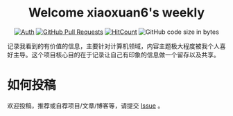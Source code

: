 <div align="center">
<h1>Welcome xiaoxuan6's weekly</h1>

[![Auth](https://img.shields.io/badge/Auth-xiaoxuan6-ff69b4)](https://github.com/xiaoxuan6)
[![GitHub Pull Requests](https://img.shields.io/github/stars/xiaoxuan6/weekly)](https://github.com/xiaoxuan6/weekly/stargazers)
[![HitCount](https://views.whatilearened.today/views/github/xiaoxuan6/weekly.svg)](https://github.com/xiaoxuan6/weekly)
![GitHub code size in bytes](https://img.shields.io/github/languages/code-size/xiaoxuan6/weekly)

</div>
  
记录我看到的有价值的信息，主要针对计算机领域，内容主题极大程度被我个人喜好主导。这个项目核心目的在于记录让自己有印象的信息做一个留存以及共享。

# 如何投稿

欢迎投稿，推荐或自荐项目/文章/博客等，请提交 [Issue](https://github.com/xiaoxuan6/weekly/issues/new/choose) 。
